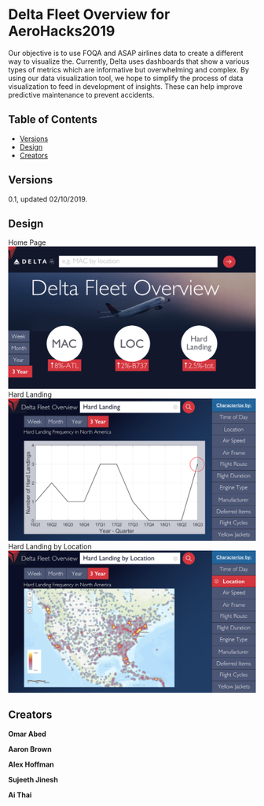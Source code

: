 # Delta Fleet Overview for AeroHacks2019

Our objective is to use FOQA and ASAP airlines data to create a different way to visualize the. Currently, Delta uses dashboards that show a various types of metrics which are informative but overwhelming and complex. By using our data visualization tool, we hope to simplify the process of data visualization to feed in development of insights. These can help improve predictive maintenance to prevent accidents.

## Table of Contents

* [Versions](#versions)
* [Design](#design)
* [Creators](#creators)

## Versions
0.1, updated 02/10/2019.

## Design
Home Page
![Alt text](/Home_05.png?raw=true "Home Page")
Hard Landing
![Alt text](/Pg4_03.png?raw=true "Hard Landing")
Hard Landing by Location
![Alt text](/Pg2_05.png?raw=true "Hard Landing by Location")

## Creators

**Omar Abed**

**Aaron Brown**

**Alex Hoffman**

**Sujeeth Jinesh**

**Ai Thai**
